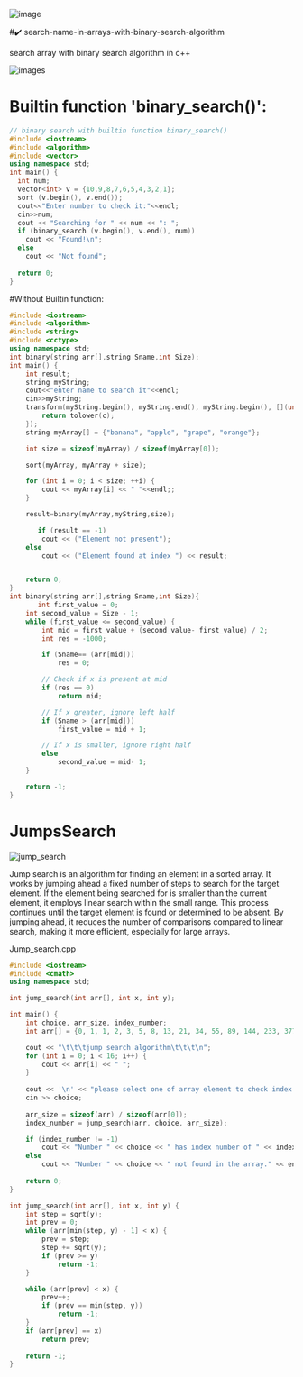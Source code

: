 ![image](https://github.com/Ghosts6/search-name-in-arrays-with-binary-search-algorithm/assets/95994481/4809da9f-97ed-44ac-8c28-d2a930931be6)

#✔️ search-name-in-arrays-with-binary-search-algorithm

search array with binary search algorithm in c++

![images](https://github.com/Ghosts6/search-name-in-arrays-with-binary-search-algorithm/assets/95994481/0eca835a-56ed-43d7-a0d1-59d24135fa4f)

# Builtin function 'binary_search()':

```cpp
// binary search with builtin function binary_search()
#include <iostream>
#include <algorithm>
#include <vector>
using namespace std;
int main() {
  int num;
  vector<int> v = {10,9,8,7,6,5,4,3,2,1};
  sort (v.begin(), v.end());
  cout<<"Enter number to check it:"<<endl;
  cin>>num;
  cout << "Searching for " << num << ": ";
  if (binary_search (v.begin(), v.end(), num))
    cout << "Found!\n"; 
  else 
    cout << "Not found";
    
  return 0;
}
```
#Without Builtin function:
```cpp
#include <iostream>
#include <algorithm>
#include <string>
#include <cctype> 
using namespace std;
int binary(string arr[],string Sname,int Size);
int main() {
    int result;
    string myString;
    cout<<"enter name to search it"<<endl;
    cin>>myString;
    transform(myString.begin(), myString.end(), myString.begin(), [](unsigned char c) {
        return tolower(c);
    });
    string myArray[] = {"banana", "apple", "grape", "orange"};

    int size = sizeof(myArray) / sizeof(myArray[0]);

    sort(myArray, myArray + size);

    for (int i = 0; i < size; ++i) {
        cout << myArray[i] << " "<<endl;;
    }

    result=binary(myArray,myString,size);

       if (result == -1) 
        cout << ("Element not present"); 
    else
        cout << ("Element found at index ") << result; 


    return 0;
}
int binary(string arr[],string Sname,int Size){
       int first_value = 0; 
    int second_value = Size - 1; 
    while (first_value <= second_value) { 
        int mid = first_value + (second_value- first_value) / 2; 
        int res = -1000; 

        if (Sname== (arr[mid])) 
            res = 0; 

        // Check if x is present at mid 
        if (res == 0) 
            return mid; 

        // If x greater, ignore left half 
        if (Sname > (arr[mid])) 
            first_value = mid + 1; 

        // If x is smaller, ignore right half 
        else
            second_value = mid- 1; 
    } 

    return -1; 
} 

```

# JumpsSearch

![jump_search](https://github.com/Ghosts6/binary-search-algorithm/assets/95994481/3d5dc8e7-5800-44cd-824a-3287cca5f016)

Jump search is an algorithm for finding an element in a sorted array. It works by jumping ahead a fixed number of steps to search for the target element. If the element being searched for is smaller than the current element, it employs linear search within the small range. This process continues until the target element is found or determined to be absent. By jumping ahead, it reduces the number of comparisons compared to linear search, making it more efficient, especially for large arrays.

Jump_search.cpp
```cpp
#include <iostream>
#include <cmath>
using namespace std;

int jump_search(int arr[], int x, int y);

int main() {
    int choice, arr_size, index_number;
    int arr[] = {0, 1, 1, 2, 3, 5, 8, 13, 21, 34, 55, 89, 144, 233, 377, 610};

    cout << "\t\t\tjump search algorithm\t\t\t\n";
    for (int i = 0; i < 16; i++) {
        cout << arr[i] << " ";
    }
    
    cout << '\n' << "please select one of array element to check index number with jump search algorithm" << endl;
    cin >> choice;
    
    arr_size = sizeof(arr) / sizeof(arr[0]);
    index_number = jump_search(arr, choice, arr_size);

    if (index_number != -1)
        cout << "Number " << choice << " has index number of " << index_number << endl;
    else
        cout << "Number " << choice << " not found in the array." << endl;
    
    return 0;
}

int jump_search(int arr[], int x, int y) {
    int step = sqrt(y);
    int prev = 0;
    while (arr[min(step, y) - 1] < x) {
        prev = step;
        step += sqrt(y);
        if (prev >= y)
            return -1;
    }

    while (arr[prev] < x) {
        prev++;
        if (prev == min(step, y))
            return -1;
    }
    if (arr[prev] == x)
        return prev;
 
    return -1;
}
```
